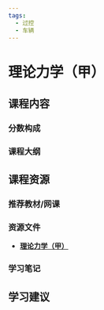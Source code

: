 ```yaml
---
tags:
  - 过控
  - 车辆
---
```


# 理论力学（甲）

## 课程内容

### 分数构成

### 课程大纲



## 课程资源

### 推荐教材/网课

### 资源文件

- [**理论力学（甲）**](https://pan.baidu.com/s/15S0dVJwO2rfmE53kNBVinw?pwd=fnw6)

### 学习笔记

## 学习建议




